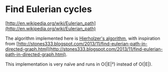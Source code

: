 # Find Eulerian cycles

[http://en.wikipedia.org/wiki/Eulerian_path](http://en.wikipedia.org/wiki/Eulerian_path)

The algorithm implemented here is [Hierholzer's algorithm](http://en.wikipedia.org/wiki/Eulerian_path#Hierholzer.27s_algorithm), with inspiration from [http://stones333.blogspot.com/2013/11/find-eulerian-path-in-directed-graph.html](http://stones333.blogspot.com/2013/11/find-eulerian-path-in-directed-graph.html).

This implementation is very naïve and runs in O(|E|²) instead of O(|E|).
